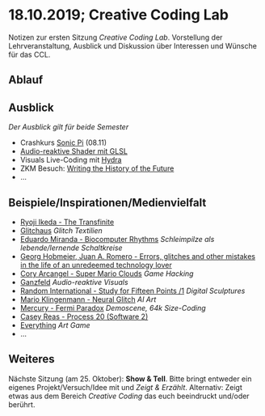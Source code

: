 # 18.10.2019; Creative Coding Lab

Notizen zur ersten Sitzung *Creative Coding Lab*. Vorstellung der Lehrveranstaltung, Ausblick und Diskussion über Interessen und Wünsche für das CCL.

## Ablauf

## Ausblick

*Der Ausblick gilt für beide Semester*

* Crashkurs [Sonic Pi](https://sonic-pi.net/) (08.11)
* [Audio-reaktive Shader mit GLSL](https://github.com/cappelnord/AudioLiveShaderPlayground)
* Visuals Live-Coding mit [Hydra](https://hydra-editor.glitch.me)
* ZKM Besuch: [Writing the History of the Future](https://zkm.de/de/ausstellung/2019/02/writing-the-history-of-the-future)
* ...

## Beispiele/Inspirationen/Medienvielfalt

* [Ryoji Ikeda - The Transfinite](https://www.youtube.com/watch?v=omDK2Cm2mwo)
* [Glitchaus](https://glitchaus.tumblr.com/) *Glitch Textilien*
* [Eduardo Miranda - Biocomputer Rhythms](https://vimeo.com/163673832) *Schleimpilze als lebende/lernende Schaltkreise*
* [Georg Hobmeier, Juan A. Romero - Errors, glitches and other mistakes in the life of an unredeemed technology lover](https://www.youtube.com/watch?v=kN4eI-ioui0)
* [Cory Arcangel - Super Mario Clouds](https://www.youtube.com/watch?v=fCmAD0TwGcQ) *Game Hacking*
* [Ganzfeld](https://www.medialab-prado.es/videos/ganzfeld) *Audio-reaktive Visuals*
* [Random International - Study for Fifteen Points /1](https://vimeo.com/162979922) *Digital Sculptures*
* [Mario Klingenmann - Neural Glitch](http://quasimondo.com/) *AI Art*
* [Mercury - Fermi Paradox](https://www.youtube.com/watch?v=JZ6ZzJeWgpY) *Demoscene, 64k Size-Coding*
* [Casey Reas - Process 20 (Software 2)](https://vimeo.com/93565228)
* [Everything](https://www.youtube.com/watch?v=bbGgx9XKgQg) *Art Game*
* ...
 
## Weiteres

Nächste Sitzung (am 25. Oktober): **Show & Tell**. Bitte bringt entweder ein eigenes Projekt/Versuch/Idee mit und *Zeigt & Erzählt*. Alternativ: Zeigt etwas aus dem Bereich *Creative Coding* das euch beeindruckt und/oder berührt.
